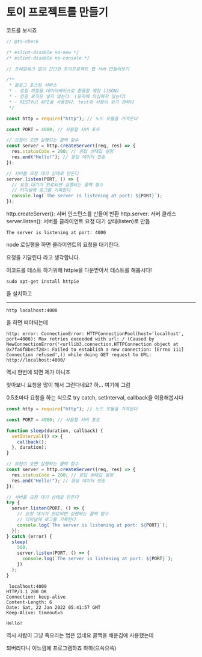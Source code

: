 # 토이 프로젝트를 만들기

코드를 보시죠

```js
// @ts-check

/* eslint-disable no-new */
/* eslint-disable no-console */

// 프레임워크 없이 간단한 토이프로젝트 웹 서버 만들어보기

/**
 * 블로그 포스팅 서비스
 * - 로컬 파일을 데이터베이스로 환용할 예정 (JSON)
 * - 인증 로직은 넣지 않는다. (유저에 의심하지 않는다)
 * - RESTful API을 사용한다. test와 사람이 보기 편하다
 */

const http = require("http"); // 노드 모듈을 가져온다

const PORT = 4000; // 사용할 서버 포트

// 요청이 오면 실행되는 콜백 함수
const server = http.createServer((req, res) => {
  res.statusCode = 200; // 응답 상태값 설정
  res.end("Hello!"); // 응답 데이터 전송
});

// 서버를 요청 대기 상태로 만든다
server.listen(PORT, () => {
  // 요청 대기가 완료되면 실행되는 콜백 함수
  // 터미널에 로그를 기록한다
  console.log(`The server is listening at port: ${PORT}`);
});
```

http.createServer(): 서버 인스턴스를 만들어 반환
http.server: 서버 클래스
server.listen(): 서버를 클라이언트 요청 대기 상태(listen)로 만듬

```
The server is listening at port: 4000
```

node 로실행을 하면 클라이언트의 요청을 대기한다.

요청을 기달린다 라고 생각합니다.

이코드를 테스트 하기위해 httpie을 다운받아서 테스트를 해봅시다!

```
sudo apt-get install httpie
```

을 설치하고

---

```
http localhost:4000
```

을 하면 떠야되는데

```
http: error: ConnectionError: HTTPConnectionPool(host='localhost', port=4000): Max retries exceeded with url: / (Caused by NewConnectionError('<urllib3.connection.HTTPConnection object at 0x7fa0f8becf28>: Failed to establish a new connection: [Errno 111] Connection refused',)) while doing GET request to URL: http://localhost:4000/
```

역시 한번에 되면 제가 아니죠

찾아보니 요청을 많이 해서 그런다네요? 하... 여기에 그럼

0.5초마다 요청을 하는 식으로 try catch, setInterval, callback을 이용해봅시다

```js
const http = require("http"); // 노드 모듈을 가져온다

const PORT = 4000; // 사용할 서버 포트

function sleep(duration, callback) {
  setInterval(() => {
    callback();
  }, duration);
}

// 요청이 오면 실행되는 콜백 함수
const server = http.createServer((req, res) => {
  res.statusCode = 200; // 응답 상태값 설정
  res.end("Hello!"); // 응답 데이터 전송
});

// 서버를 요청 대기 상태로 만든다
try {
  server.listen(PORT, () => {
    // 요청 대기가 완료되면 실행되는 콜백 함수
    // 터미널에 로그를 기록한다
    console.log(`The server is listening at port: ${PORT}`);
  });
} catch (error) {
  sleep(
    500,
    server.listen(PORT, () => {
      console.log(`The server is listening at port: ${PORT}`);
    })
  );
}
```

```
 localhost:4000
HTTP/1.1 200 OK
Connection: keep-alive
Content-Length: 6
Date: Sat, 22 Jan 2022 05:41:57 GMT
Keep-Alive: timeout=5

Hello!
```

역시 사람이 그냥 죽으라는 법은 없네요 콜백을 배운김에 사용했는데

되버리다니 이느낌에 프로그램하죠 하하(으쓱으쓱)
